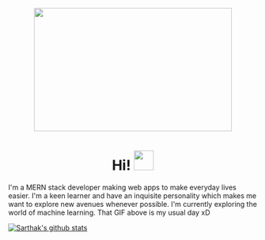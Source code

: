 <!-- [![Header](https://i2.wp.com/allhtaccess.info/wp-content/uploads/2018/03/programming.gif?fit=1281%2C716&ssl=1 "Header")](https://sarthakkundra.github.io/portfolio/) -->
<p align=center>
<img src="https://i.gifer.com/5eKX.gif" width=400 height=250>
</p>

 <h1 align="center"> Hi! <img src="https://thumbs.gfycat.com/EllipticalThornyHypacrosaurus-max-1mb.gif" width="40px">
 </h1>
<p> I'm a MERN stack developer making web apps to make everyday lives easier. I'm a keen learner and have an inquisite personality which makes me want to explore new avenues whenever possible. I'm currently exploring the world of machine learning. That GIF above is my usual day xD </p>

[![Sarthak's github stats](https://github-readme-stats.vercel.app/api?username=sarthakkundra&hide=stars&theme=gotham)](https://github.com/anuraghazra/github-readme-stats)

<!--
**sarthakkundra/sarthakkundra** is a ✨ _special_ ✨ repository because its `README.md` (this file) appears on your GitHub profile.

Here are some ideas to get you started:

- 🔭 I’m currently working on ...
- 🌱 I’m currently learning ...
- 👯 I’m looking to collaborate on ...
- 🤔 I’m looking for help with ...
- 💬 Ask me about ...
- 😄 Pronouns: ...
- ⚡ Fun fact: ...
-->

